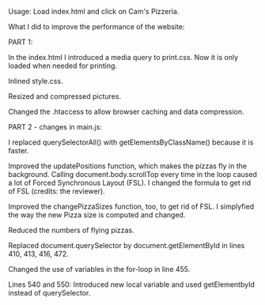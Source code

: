 Usage: Load index.html and click on Cam's Pizzeria.


What I did to improve the performance of the website:

PART 1:

In the index.html I introduced a media query to print.css. Now it is only loaded when needed for printing.

Inlined style.css.

Resized and compressed pictures.

Changed the .htaccess to allow browser caching and data compression.


PART 2 - changes in main.js:

I replaced querySelectorAll() with getElementsByClassName() because it is faster. 

Improved the updatePositions function, which makes the pizzas fly in the background. Calling document.body.scrollTop every time in the loop caused a lot of Forced Synchronous Layout (FSL). I changed the formula to get rid of FSL (credits: the reviewer).

Improved the changePizzaSizes function, too, to get rid of FSL. I simplyfied the way the new Pizza size is computed and changed.

Reduced the numbers of flying pizzas.

Replaced document.querySelector by document.getElementById in lines 410, 413, 416, 472.

Changed the use of variables in the for-loop in line 455.

Lines 540 and 550: Introduced new local variable and used getElementbyId instead of querySelector.

